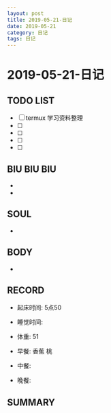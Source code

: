 ```yaml
---
layout: post
title: 2019-05-21-日记
date: 2019-05-21
category: 日记
tags: 日记
---
```

# 2019-05-21-日记
## TODO LIST
- [ ] termux 学习资料整理 
- [ ] 
- [ ] 
- [ ] 
- [ ] 
 
## BIU BIU BIU
- 
- 
 
## SOUL
- 
 
## BODY
- 
 
## RECORD
- 起床时间:  5点50
- 睡觉时间:  
 
- 体重:  51
 
- 早餐:  香蕉 桃
- 中餐:  
- 晚餐:  
 
## SUMMARY
 
 
